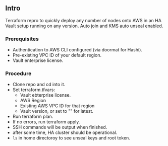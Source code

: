 ## Intro
Terraform repro to quickly deploy any number of nodes onto AWS in an HA Vault setup running on any version.  Auto join and KMS auto unseal enabled.

### Prerequisites
- Authentication to AWS CLI configured (via doormat for Hashi).
- Pre-existing VPC ID of your default region.
- Vault enterprise license.

### Procedure
- Clone repo and cd into it.
- Set terraform.tfvars:
  - Vault ebterprise license.
  - AWS Region
  - Existing AWS VPC ID for that region 
  - Vault version, or set to "" for latest.
- Run terraform plan.
- If no errors, run terraform apply.
- SSH commands will be output when finished.
- after some time, HA cluster should be operational.
- `ls` in home directoroy to see unseal keys and root token.
